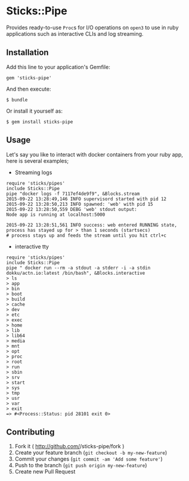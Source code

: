 # Sticks::Pipe

Provides ready-to-use `Proc`s for I/O operations on `open3` to use in ruby applications such as interactive CLIs and log streaming.

## Installation

Add this line to your application's Gemfile:

    gem 'sticks-pipe'

And then execute:

    $ bundle

Or install it yourself as:

    $ gem install sticks-pipe

## Usage

Let's say you like to interact with docker containers from your ruby app, here is several examples;

- Streaming logs
```
require 'sticks/pipes'
include Sticks::Pipe
pipe "docker logs -f 7117ef4de9f9", &Blocks.stream
2015-09-22 13:28:49,146 INFO supervisord started with pid 12
2015-09-22 13:28:50,213 INFO spawned: 'web' with pid 15
2015-09-22 13:28:50,559 DEBG 'web' stdout output:
Node app is running at localhost:5000

2015-09-22 13:28:51,561 INFO success: web entered RUNNING state, process has stayed up for > than 1 seconds (startsecs)
# process stays up and feeds the stream until you hit ctrl+c
```

- interactive tty

```
require 'sticks/pipes'
include Sticks::Pipe
pipe " docker run --rm -a stdout -a stderr -i -a stdin dokku/actn.io:latest /bin/bash", &Blocks.interactive
> ls
> app
> bin
> boot
> build
> cache
> dev
> etc
> exec
> home
> lib
> lib64
> media
> mnt
> opt
> proc
> root
> run
> sbin
> srv
> start
> sys
> tmp
> usr
> var
> exit
=> #<Process::Status: pid 28101 exit 0>
```

## Contributing

1. Fork it ( http://github.com/<my-github-username>/sticks-pipe/fork )
2. Create your feature branch (`git checkout -b my-new-feature`)
3. Commit your changes (`git commit -am 'Add some feature'`)
4. Push to the branch (`git push origin my-new-feature`)
5. Create new Pull Request
